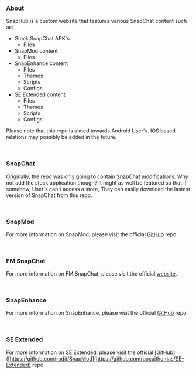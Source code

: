 ### About
SnapHub is a custom website that features various SnapChat content such as:
- Stock SnapChat APK's
  - Files
- SnapMod content
  - Files
- SnapEnhance content
  - Files
  - Themes
  - Scripts
  - Configs
- SE Extended content
  - Files
  - Themes
  - Scripts
  - Configs

Please note that this repo is aimed towards Android User's. IOS based relations may possibly be added in the future.

<br>  

### SnapChat
Originally, the repo was only going to contain SnapChat modifications. Why not add the stock application though? It might as well be featured so that if somehow, User's can't access a store, They can easily download the lastest version of SnapChat from this repo.

<br>  

### SnapMod
For more information on SnapMod, please visit the official [GitHub](https://github.com/rodit/SnapMod) repo.

<br>  

### FM SnapChat
For more information on FM SnapChat, please visit the official [website](https://fmsc.app/).

<br>  

### SnapEnhance
For more information on SnapEnhance, please visit the official [GitHub]([https://github.com/rodit/SnapMod](https://github.com/rhunk/SnapEnhance)) repo.

<br>  

### SE Extended
For more information on SE Extended, please visit the official [GitHub]([https://github.com/rodit/SnapMod](https://github.com/bocajthomas/SE-Extended) repo.
